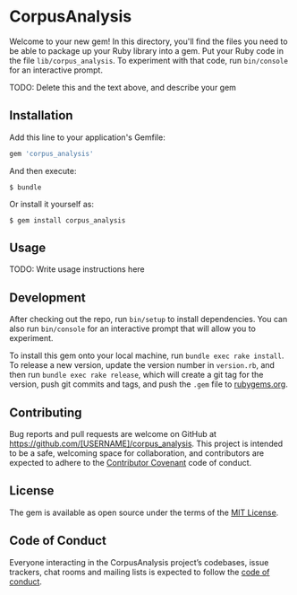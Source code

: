 # CorpusAnalysis

Welcome to your new gem! In this directory, you'll find the files you need to be able to package up your Ruby library into a gem. Put your Ruby code in the file `lib/corpus_analysis`. To experiment with that code, run `bin/console` for an interactive prompt.

TODO: Delete this and the text above, and describe your gem

## Installation

Add this line to your application's Gemfile:

```ruby
gem 'corpus_analysis'
```

And then execute:

    $ bundle

Or install it yourself as:

    $ gem install corpus_analysis

## Usage

TODO: Write usage instructions here

## Development

After checking out the repo, run `bin/setup` to install dependencies. You can also run `bin/console` for an interactive prompt that will allow you to experiment.

To install this gem onto your local machine, run `bundle exec rake install`. To release a new version, update the version number in `version.rb`, and then run `bundle exec rake release`, which will create a git tag for the version, push git commits and tags, and push the `.gem` file to [rubygems.org](https://rubygems.org).

## Contributing

Bug reports and pull requests are welcome on GitHub at https://github.com/[USERNAME]/corpus_analysis. This project is intended to be a safe, welcoming space for collaboration, and contributors are expected to adhere to the [Contributor Covenant](http://contributor-covenant.org) code of conduct.

## License

The gem is available as open source under the terms of the [MIT License](https://opensource.org/licenses/MIT).

## Code of Conduct

Everyone interacting in the CorpusAnalysis project’s codebases, issue trackers, chat rooms and mailing lists is expected to follow the [code of conduct](https://github.com/[USERNAME]/corpus_analysis/blob/master/CODE_OF_CONDUCT.md).
